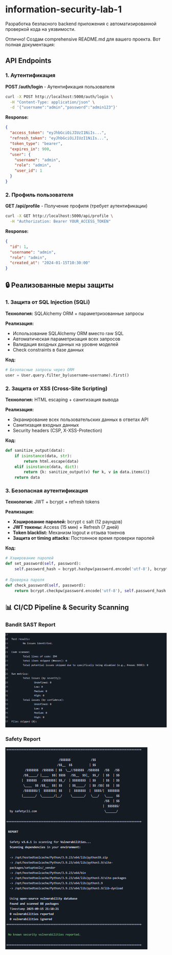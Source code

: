 # information-security-lab-1
Разработка безпасного backend приложения с автоматизированной проверкой кода на уязвимости.

Отлично! Создам comprehensive README.md для вашего проекта. Вот полная документация:

## API Endpoints

### 1. Аутентификация

**POST /auth/login** - Аутентификация пользователя
```bash
curl -X POST http://localhost:5000/auth/login \
  -H "Content-Type: application/json" \
  -d '{"username":"admin","password":"admin123"}'
```

**Response:**
```json
{
  "access_token": "eyJhbGciOiJIUzI1NiIs...",
  "refresh_token": "eyJhbGciOiJIUzI1NiIs...",
  "token_type": "bearer",
  "expires_in": 900,
  "user": {
    "username": "admin",
    "role": "admin",
    "user_id": 1
  }
}
```

### 2. Профиль пользователя

**GET /api/profile** - Получение профиля (требует аутентификации)
```bash
curl -X GET http://localhost:5000/api/profile \
  -H "Authorization: Bearer YOUR_ACCESS_TOKEN"
```

**Response:**
```json
{
  "id": 1,
  "username": "admin",
  "role": "admin",
  "created_at": "2024-01-15T10:30:00"
}
```

## 🔒 Реализованные меры защиты

### 1. Защита от SQL Injection (SQLi)

**Технология:** SQLAlchemy ORM + параметризованные запросы

**Реализация:**
- Использование SQLAlchemy ORM вместо raw SQL
- Автоматическая параметризация всех запросов
- Валидация входных данных на уровне моделей
- Check constraints в базе данных

**Код:**
```python
# Безопасные запросы через ORM
user = User.query.filter_by(username=username).first()
```

### 2. Защита от XSS (Cross-Site Scripting)

**Технология:** HTML escaping + санитизация вывода

**Реализация:**
- Экранирование всех пользовательских данных в ответах API
- Санитизация входных данных
- Security headers (CSP, X-XSS-Protection)

**Код:**
```python
def sanitize_output(data):
    if isinstance(data, str):
        return html.escape(data)
    elif isinstance(data, dict):
        return {k: sanitize_output(v) for k, v in data.items()}
    return data
```

### 3. Безопасная аутентификация

**Технология:** JWT + bcrypt + refresh tokens

**Реализация:**
- **Хэширование паролей:** bcrypt с salt (12 раундов)
- **JWT токены:** Access (15 мин) + Refresh (7 дней)
- **Token blacklist:** Механизм logout и отзыва токенов
- **Защита от timing attacks:** Постоянное время проверки паролей

**Код:**
```python
# Хэширование паролей
def set_password(self, password):
    self.password_hash = bcrypt.hashpw(password.encode('utf-8'), bcrypt.gensalt())

# Проверка пароля
def check_password(self, password):
    return bcrypt.checkpw(password.encode('utf-8'), self.password_hash.encode('utf-8'))
```

## 📊 CI/CD Pipeline & Security Scanning


### Bandit SAST Report
![Bandit Report](images/bandit.png)

### Safety Report
![Safety Report](images/safety.png)
